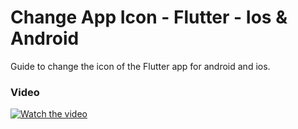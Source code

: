 # Change App Icon - Flutter - Ios & Android

Guide to change the icon of the Flutter app for android and ios.

### Video

[![Watch the video](https://img.youtube.com/vi/ymLb9Rjvpuw/maxresdefault.jpg)](https://youtu.be/ymLb9Rjvpuw)




